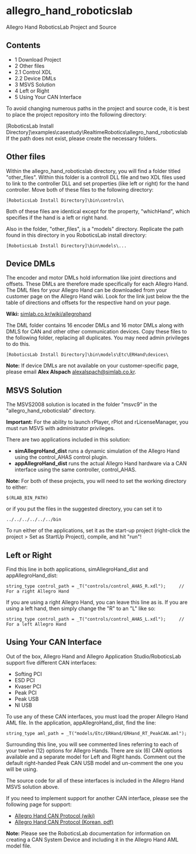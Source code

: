 allegro_hand_roboticslab
========================

Allegro Hand RoboticsLab Project and Source


Contents
--------

* 1 Download Project
* 2 Other files
 * 2.1 Control XDL
 * 2.2 Device DMLs
* 3 MSVS Solution
* 4 Left or Right
* 5 Using Your CAN Interface



To avoid changing numerous paths in the project and source code, it is best to place the project repository into the following directory:

[RoboticsLab Install Directory]\examples\casestudy\RealtimeRobotics\allegro_hand_roboticslab\
If the path does not exist, please create the necessary folders.


Other files
-----------

Within the allegro_hand_roboticslab directory, you will find a folder titled "other_files". Within this folder is a controll DLL file and two XDL files used to link to the controller DLL and set properties (like left or right) for the hand controller. Move both of these files to the following directory:
```
[RoboticsLab Install Directory]\bin\controls\
```
Both of these files are identical except for the property, "whichHand", which specifies if the hand is a left or right hand.

Also in the folder, "other_files", is a "models" directory. Replicate the path found in this directory in you RoboticsLab install directory:
```
[RoboticsLab Install Directory]\bin\models\...
```

Device DMLs
-----------

The encoder and motor DMLs hold information like joint directions and offsets. These DMLs are therefore made specifically for each Allegro Hand. The DML files for your Allegro Hand can be downloaded from your customer page on the Allegro Hand wiki. Look for the link just below the the table of directions and offsets for the respective hand on your page.

**Wiki:** [simlab.co.kr/wiki/allegrohand](http://simlab.co.kr/wiki/allegrohand)

The DML folder contains 16 encoder DMLs and 16 motor DMLs along with DMLS for CAN and other other communication devices. Copy these files to the following folder, replacing all duplicates. You may need admin privileges to do this.
```
[RoboticsLab Install Directory]\bin\models\Etc\ERHand\devices\
```
**Note:** If device DMLs are not available on your customer-specific page, please email 
**Alex Alspach** alexalspach@simlab.co.kr.


MSVS Solution
-------------

The MSVS2008 solution is located in the folder "msvc9" in the "allegro_hand_roboticslab" directory.

**Important:** For the ability to launch rPlayer, rPlot and rLicenseManager, you must run MSVS with administrator privileges.

There are two applications included in this solution:

* **simAllegroHand_dist** runs a dynamic simulation of the Allegro Hand using the control_AHAS control plugin.
* **appAllegroHand_dist** runs the actual Allegro Hand hardware via a CAN interface using the same controller, control_AHAS.

**Note:** For both of these projects, you will need to set the working directory to either:

```
$(RLAB_BIN_PATH)
```
or if you put the files in the suggested directory, you can set it to
```
../../../../../../bin
```

To run either of the applications, set it as the start-up project (right-click the project > Set as StartUp Project), compile, and hit "run"!


Left or Right
-------------

Find this line in both applications, simAllegroHand_dist and appAllegroHand_dist:
```
string_type control_path = _T("controls/control_AHAS_R.xdl");     // For a right Allegro Hand
```
If you are using a right Allegro Hand, you can leave this line as is. If you are using a left hand, then simply change the "R" to an "L" like so:
```
string_type control_path = _T("controls/control_AHAS_L.xdl");     // For a left Allegro Hand
```

Using Your CAN Interface
------------------------

Out of the box, Allegro Hand and Allegro Application Studio/RoboticsLab support five different CAN interfaces:

* Softing PCI
* ESD PCI
* Kvaser PCI
* Peak PCI
* Peak USB
* NI USB

To use any of these CAN interfaces, you must load the proper Allegro Hand AML file. In the application, appAllegroHand_dist, find the line:
```
string_type aml_path = _T("models/Etc/ERHand/ERHand_RT_PeakCAN.aml");
```
Surrounding this line, you will see commented lines referring to each of your twelve (12) options for Allegro Hands. There are six (6) CAN options available and a separate model for Left and Right hands. Comment out the default right-handed Peak CAN USB model and un-comment the one you will be using.

The source code for all of these interfaces is included in the Allegro Hand MSVS solution above.


If you need to implement support for another CAN interface, please see the following page for support:

* [Allegro Hand CAN Protocol (wiki)](http://simlab.dyndns.org:9000/AllegroHandWiki/index.php/CAN_Protocol)
* [Allegro Hand CAN Protocol (Korean, pdf)](http://simlab.dyndns.org:9000/AllegroHandWiki/images/a/a2/AllegroHandCanProtocol_KR.pdf)


**Note:** Please see the RoboticsLab documentation for information on creating a CAN System Device and including it in the Allegro Hand AML model file. 